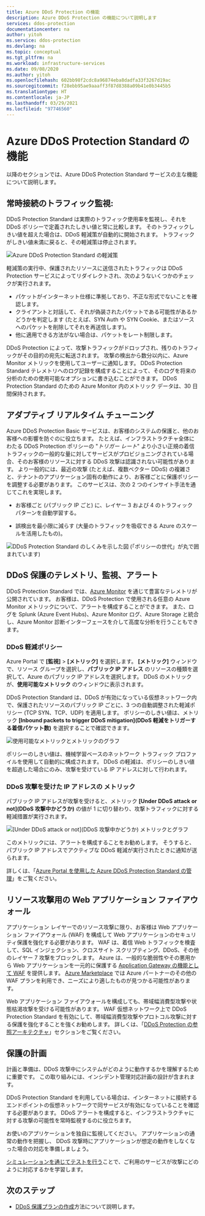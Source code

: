 ```yaml
---
title: Azure DDoS Protection の機能
description: Azure DDoS Protection の機能について説明します
services: ddos-protection
documentationcenter: na
author: yitoh
ms.service: ddos-protection
ms.devlang: na
ms.topic: conceptual
ms.tgt_pltfrm: na
ms.workload: infrastructure-services
ms.date: 09/08/2020
ms.author: yitoh
ms.openlocfilehash: 602bb98f2cdc8a96874eba8dadfa33f3267d19ac
ms.sourcegitcommit: f28ebb95ae9aaaff3f87d8388a09b41e0b3445b5
ms.translationtype: HT
ms.contentlocale: ja-JP
ms.lasthandoff: 03/29/2021
ms.locfileid: "97746560"
---
```

# <a name="azure-ddos-protection-standard-features"></a>Azure DDoS Protection Standard の機能

以降のセクションでは、Azure DDoS Protection Standard サービスの主な機能について説明します。

## <a name="always-on-traffic-monitoring"></a>常時接続のトラフィック監視:

DDoS Protection Standard は実際のトラフィック使用率を監視し、それを DDoS ポリシーで定義されたしきい値と常に比較します。 そのトラフィックしきい値を超えた場合は、DDoS 軽減策が自動的に開始されます。 トラフィックがしきい値未満に戻ると、その軽減策は停止されます。

![Azure DDoS Protection Standard の軽減策](./media/ddos-protection-overview/mitigation.png)

軽減策の実行中、保護されたリソースに送信されたトラフィックは DDoS Protection サービスによってリダイレクトされ、次のようないくつかのチェックが実行されます。

- パケットがインターネット仕様に準拠しており、不正な形式でないことを確認します。
- クライアントと対話して、それが偽装されたパケットである可能性があるかどうかを判定します (たとえば、SYN Auth や SYN Cookie、またはソースへのパケットを削除してそれを再送信します)。
- 他に適用できる方法がない場合は、パケットをレート制限します。

DDoS Protection によって、攻撃トラフィックがドロップされ、残りのトラフィックがその目的の宛先に転送されます。 攻撃の検出から数分以内に、Azure Monitor メトリックを使用してユーザーに通知します。 DDoS Protection Standard テレメトリへのログ記録を構成することによって、そのログを将来の分析のための使用可能なオプションに書き込むことができます。 DDoS Protection Standard のための Azure Monitor 内のメトリック データは、30 日間保持されます。

## <a name="adaptive-real-time-tuning"></a>アダプティブ リアルタイム チューニング

Azure DDoS Protection Basic サービスは、お客様のシステムの保護と、他のお客様への影響を防ぐのに役立ちます。 たとえば、インフラストラクチャ全体にわたる DDoS Protection ポリシーの "*トリガー レート*" より小さい正規の着信トラフィックの一般的な量に対してサービスがプロビジョニングされている場合、そのお客様のリソースに対する DDoS 攻撃は認識されない可能性があります。 より一般的には、最近の攻撃 (たとえば、複数ベクター DDoS) の複雑さと、テナントのアプリケーション固有の動作により、お客様ごとに保護ポリシーを調整する必要があります。 このサービスは、次の 2 つのインサイト手法を通じてこれを実現します。

- お客様ごと (パブリック IP ごと) に、レイヤー 3 および 4 のトラフィック パターンを自動学習する。

- 誤検出を最小限に減らす (大量のトラフィックを吸収できる Azure のスケールを活用したもの)。

![DDoS Protection Standard のしくみを示した図 (「ポリシーの世代」が丸で囲まれています)](./media/ddos-best-practices/image-5.png)

## <a name="ddos-protection-telemetry-monitoring-and-alerting"></a>DDoS 保護のテレメトリ、監視、アラート

DDoS Protection Standard では、[Azure Monitor](../azure-monitor/overview.md) を通じて豊富なテレメトリが公開されています。 お客様は、DDoS Protection で使用される任意の Azure Monitor メトリックについて、アラートを構成することができます。 また、ログを Splunk (Azure Event Hubs)、Azure Monitor ログ、Azure Storage と統合し、Azure Monitor 診断インターフェースを介して高度な分析を行うこともできます。

### <a name="ddos-mitigation-policies"></a>DDoS 軽減ポリシー

Azure Portal で **[監視]**  >  **[メトリック]** を選択します。 **[メトリック]** ウィンドウで、リソース グループを選択し、**パブリック IP アドレス** のリソースの種類を選択して、Azure のパブリック IP アドレスを選択します。 DDoS のメトリックが、**使用可能なメトリック** のウィンドウに表示されます。

DDoS Protection Standard は、DDoS が有効になっている仮想ネットワーク内で、保護されたリソースのパブリック IP ごとに、3 つの自動調整された軽減ポリシー (TCP SYN、TCP、UDP) を適用します。 ポリシーのしきい値は、メトリック **[Inbound packets to trigger DDoS mitigation]\(DDoS 軽減をトリガーする着信パケット数\)** を選択することで確認できます。

![使用可能なメトリックとメトリックのグラフ](./media/ddos-best-practices/image-7.png)

ポリシーのしきい値は、機械学習ベースのネットワーク トラフィック プロファイルを使用して自動的に構成されます。 DDoS の軽減は、ポリシーのしきい値を超過した場合にのみ、攻撃を受けている IP アドレスに対して行われます。

### <a name="metric-for-an-ip-address-under-ddos-attack"></a>DDoS 攻撃を受けた IP アドレスの メトリック

パブリック IP アドレスが攻撃を受けると、メトリック **[Under DDoS attack or not]\(DDoS 攻撃中かどうか\)** の値が 1 に切り替わり、攻撃トラフィックに対する軽減措置が実行されます。

![[Under DDoS attack or not]\(DDoS 攻撃中かどうか\) メトリックとグラフ](./media/ddos-best-practices/image-8.png)

このメトリックには、アラートを構成することをお勧めします。 そうすると、パブリック IP アドレスでアクティブな DDoS 軽減が実行されたときに通知が送られます。

詳しくは、「[Azure Portal を使用した Azure DDoS Protection Standard の管理](manage-ddos-protection.md)」をご覧ください。

## <a name="web-application-firewall-for-resource-attacks"></a>リソース攻撃用の Web アプリケーション ファイアウォール

アプリケーション レイヤーでのリソース攻撃に限り、お客様は Web アプリケーション ファイアウォール (WAF) を構成して Web アプリケーションのセキュリティ保護を強化する必要があります。 WAF は、着信 Web トラフィックを検査して、SQL インジェクション、クロスサイト スクリプティング、DDoS、その他のレイヤー 7 攻撃をブロックします。 Azure は、一般的な脆弱性やその悪用から Web アプリケーションを一元的に保護する [Application Gateway の機能として WAF](../web-application-firewall/ag/ag-overview.md) を提供します。 [Azure Marketplace](https://azuremarketplace.microsoft.com/marketplace/apps?search=WAF&page=1) では Azure パートナーのその他の WAF プランを利用でき、ニーズにより適したものが見つかる可能性があります。

Web アプリケーション ファイアウォールを構成しても、帯域幅消費型攻撃や状態枯渇攻撃を受ける可能性があります。 WAF 仮想ネットワーク上で DDoS Protection Standard を有効にして、帯域幅消費型攻撃やプロトコル攻撃に対する保護を強化することを強くお勧めします。 詳しくは、「[DDoS Protection の参照アーキテクチャ](ddos-protection-reference-architectures.md)」セクションをご覧ください。

## <a name="protection-planning"></a>保護の計画

計画と準備は、DDoS 攻撃中にシステムがどのように動作するかを理解するために重要です。 この取り組みには、インシデント管理対応計画の設計が含まれます。

DDoS Protection Standard を利用している場合は、インターネットに接続するエンドポイントの仮想ネットワークで同サービスが有効になっていることを確認する必要があります。 DDoS アラートを構成すると、インフラストラクチャに対する攻撃の可能性を常時監視するのに役立ちます。 

お使いのアプリケーションを独自に監視してください。 アプリケーションの通常の動作を把握し、 DDoS 攻撃時にアプリケーションが想定の動作をしなくなった場合の対応を準備しましょう。 

[シミュレーションを通じてテストを行う](test-through-simulations.md)ことで、ご利用のサービスが攻撃にどのように対応するかを学習します。

## <a name="next-steps"></a>次のステップ

- [DDoS 保護プランの作成](manage-ddos-protection.md)方法について説明します。
